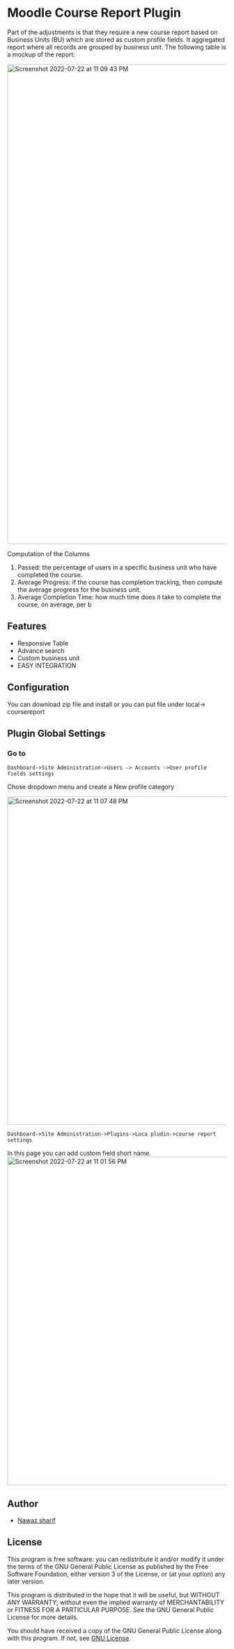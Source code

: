 # Moodle Course Report Plugin

Part of the adjustments is that they require a new course report based on Business Units (BU) which are stored as custom profile fields. It aggregated report where all records are grouped by business unit.
The following table is a mockup of the report:

<img width="1100" alt="Screenshot 2022-07-22 at 11 09 43 PM" src="https://user-images.githubusercontent.com/8987681/180489954-42cd2c57-69b8-496f-963e-77268090d73e.png">

Computation of the Columns

1. Passed: the percentage of users in a specific business unit who have completed the course.
2. Average Progress: if the course has completion tracking, then compute the average progress for the business unit.
3. Average Completion Time: how much time does it take to complete the course, on average, per b

## Features
- Responsive Table
- Advance search
- Custom business unit 
- EASY INTEGRATION

## Configuration

You can download zip file and install or you can put file under local-> coursereport

## Plugin Global Settings

### Go to
```
Dashboard->Site Administration->Users -> Accounts ->User profile fields settings
```
Chose dropdown menu and create a New profile category

<img width="753" alt="Screenshot 2022-07-22 at 11 07 48 PM" src="https://user-images.githubusercontent.com/8987681/180489697-3f7ca9d2-1f04-42c8-a493-371c99ab8cdb.png">

```
Dashboard->Site Administration->Plugins->Loca pludin->course report settings
```
In this page you can add custom field short name.
<img width="753" alt="Screenshot 2022-07-22 at 11 01 56 PM" src="https://user-images.githubusercontent.com/8987681/180488767-a3e8ed21-4189-41a1-a54f-02304765572d.png">

## Author
- [Nawaz sharif](https://github.com/nawazsharif)

## License
This program is free software: you can redistribute it and/or modify it under the terms of the GNU General Public License as published by the Free Software Foundation, either version 3 of the License, or (at your option) any later version.

This program is distributed in the hope that it will be useful, but WITHOUT ANY WARRANTY; without even the implied warranty of MERCHANTABILITY or FITNESS FOR A PARTICULAR PURPOSE. See the GNU General Public License for more details.

You should have received a copy of the GNU General Public License along with this program. If not, see [GNU License](http://www.gnu.org/licenses/).
